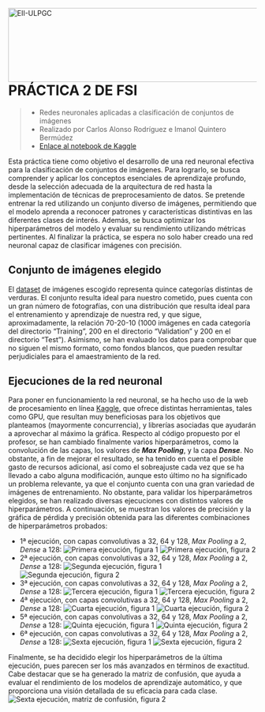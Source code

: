 <a href="https://www.eii.ulpgc.es" target="_blank"><img src="https://www.eii.ulpgc.es/sites/default/files/eii-acron-mod.png" alt="EII-ULPGC" align="right" width="516" height="150" /></a>
# PRÁCTICA 2 DE FSI
> - Redes neuronales aplicadas a clasificación de conjuntos de imágenes
> - Realizado por Carlos Alonso Rodríguez e Imanol Quintero Bermúdez
> - [Enlace al notebook de Kaggle](https://www.kaggle.com/code/imanolqb/vegetables-recognition-final-ulpgc)

Esta práctica tiene como objetivo el desarrollo de una red neuronal efectiva para la clasificación de conjuntos de imágenes. Para lograrlo, se busca comprender y aplicar los conceptos esenciales de aprendizaje profundo, desde la selección adecuada de la arquitectura de red hasta la implementación de técnicas de preprocesamiento de datos. Se pretende entrenar la red utilizando un conjunto diverso de imágenes, permitiendo que el modelo aprenda a reconocer patrones y características distintivas en las diferentes clases de interés. Además, se busca optimizar los hiperparámetros del modelo y evaluar su rendimiento utilizando métricas pertinentes. Al finalizar la práctica, se espera no solo haber creado una red neuronal capaz de clasificar imágenes con precisión.

## Conjunto de imágenes elegido
El [dataset](https://www.kaggle.com/datasets/misrakahmed/vegetable-image-dataset) de imágenes escogido representa quince categorías distintas de verduras. El conjunto resulta ideal para nuestro cometido, pues cuenta con un gran número de fotografías, con una distribución que resulta ideal para el entrenamiento y aprendizaje de nuestra red, y que sigue, aproximadamente, la relación 70-20-10 (1000 imágenes en cada categoría del directorio “Training”, 200 en el directorio “Validation” y 200 en el directorio “Test”). Asimismo, se han evaluado los datos para comprobar que no siguen el mismo formato, como fondos blancos, que pueden resultar perjudiciales para el amaestramiento de la red.

## Ejecuciones de la red neuronal
Para poner en funcionamiento la red neuronal, se ha hecho uso de la web de procesamiento en línea [Kaggle](https://www.kaggle.com/), que ofrece distintas herramientas, tales como GPU, que resultan muy beneficiosas para los objetivos que planteamos (mayormente concurrencia), y librerías asociadas que ayudarán a aprovechar al máximo la gráfica.
Respecto al código propuesto por el profesor, se han cambiado finalmente varios hiperparámetros, como la convolución de las capas, los valores de ***Max Pooling***, y la capa ***Dense***. No obstante, a fin de mejorar el resultado, se ha tenido en cuenta el posible gasto de recursos adicional, así como el sobreajuste cada vez que se ha llevado a cabo alguna modificación, aunque esto último no ha significado un problema relevante, ya que el conjunto cuenta con una gran variedad de imágenes de entrenamiento.
No obstante, para validar los hiperparámetros elegidos, se han realizado diversas ejecuciones con distintos valores de hiperparámetros.
A continuación, se muestran los valores de precisión y la gráfica de pérdida y precisión obtenida para las diferentes combinaciones de hiperparámetros probados:

- 1ª ejecución, con capas convolutivas a 32, 64 y 128, *Max Pooling* a 2, *Dense* a 128:
  ![Primera ejecución, figura 1](./1a.png)
  ![Primera ejecución, figura 2](./1b.png)
- 2ª ejecución, con capas convolutivas a 32, 64 y 128, *Max Pooling* a 2, *Dense* a 128:
  ![Segunda ejecución, figura 1](./2a.png)
  ![Segunda ejecución, figura 2](./2b.png)
- 3ª ejecución, con capas convolutivas a 32, 64 y 128, *Max Pooling* a 2, *Dense* a 128:
  ![Tercera ejecución, figura 1](./3a.png)
  ![Tercera ejecución, figura 2](./3b.png)
- 4ª ejecución, con capas convolutivas a 32, 64 y 128, *Max Pooling* a 2, *Dense* a 128:
  ![Cuarta ejecución, figura 1](./4a.png)
  ![Cuarta ejecución, figura 2](./4b.png)
- 5ª ejecución, con capas convolutivas a 32, 64 y 128, *Max Pooling* a 2, *Dense* a 128:
  ![Quinta ejecución, figura 1](./5a.png)
  ![Quinta ejecución, figura 2](./5b.png)
- 6ª ejecución, con capas convolutivas a 32, 64 y 128, *Max Pooling* a 2, *Dense* a 128:
  ![Sexta ejecución, figura 1](./6a.png)
  ![Sexta ejecución, figura 2](./6b.png)

Finalmente, se ha decidido elegir los hiperparámetros de la última ejecución, pues parecen ser los más avanzados en términos de exactitud.
Cabe destacar que se ha generado la matriz de confusión, que ayuda a evaluar el rendimiento de los modelos de aprendizaje automático, y que proporciona una visión detallada de su eficacia para cada clase.
![Sexta ejecución, matriz de confusión, figura 2](./6c.png)

